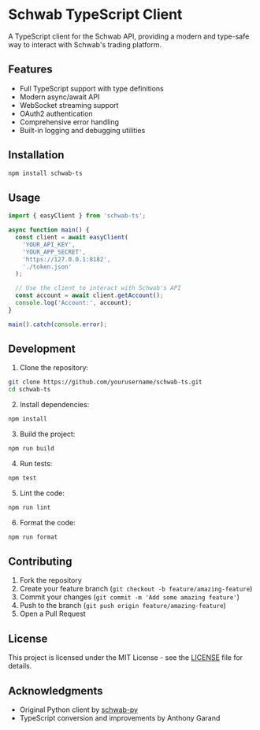 # Schwab TypeScript Client

A TypeScript client for the Schwab API, providing a modern and type-safe way to interact with Schwab's trading platform.

## Features

- Full TypeScript support with type definitions
- Modern async/await API
- WebSocket streaming support
- OAuth2 authentication
- Comprehensive error handling
- Built-in logging and debugging utilities

## Installation

```bash
npm install schwab-ts
```

## Usage

```typescript
import { easyClient } from 'schwab-ts';

async function main() {
  const client = await easyClient(
    'YOUR_API_KEY',
    'YOUR_APP_SECRET',
    'https://127.0.0.1:8182',
    './token.json'
  );

  // Use the client to interact with Schwab's API
  const account = await client.getAccount();
  console.log('Account:', account);
}

main().catch(console.error);
```

## Development

1. Clone the repository:
```bash
git clone https://github.com/yourusername/schwab-ts.git
cd schwab-ts
```

2. Install dependencies:
```bash
npm install
```

3. Build the project:
```bash
npm run build
```

4. Run tests:
```bash
npm test
```

5. Lint the code:
```bash
npm run lint
```

6. Format the code:
```bash
npm run format
```

## Contributing

1. Fork the repository
2. Create your feature branch (`git checkout -b feature/amazing-feature`)
3. Commit your changes (`git commit -m 'Add some amazing feature'`)
4. Push to the branch (`git push origin feature/amazing-feature`)
5. Open a Pull Request

## License

This project is licensed under the MIT License - see the [LICENSE](LICENSE) file for details.

## Acknowledgments

- Original Python client by [schwab-py](https://github.com/tony-garand/schwab-py)
- TypeScript conversion and improvements by Anthony Garand